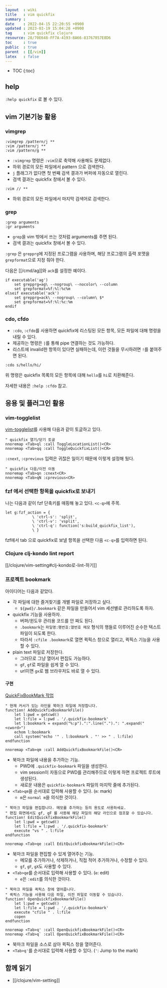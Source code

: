 ```yaml
---
layout  : wiki
title   : vim quickfix
summary : 
date    : 2022-04-15 22:20:55 +0900
updated : 2023-03-19 15:04:28 +0900
tag     : vim quickfix clojure
resource: 28/70E648-FF7A-4193-8A66-83767057E8D6
toc     : true
public  : true
parent  : [[/vim]]
latex   : false
---
```

* TOC
{:toc}

## help

`:help quickfix` 로 볼 수 있다.

## vim 기본기능 활용

### vimgrep

```
:vimgrep /pattern/j **
:vim /pattern/j **
:vim /pattern/g **
```

- `:vimgrep` 명령은 `:vim`으로 축약해 사용해도 문제없다.
- 하위 경로의 모든 파일에서 pattern 으로 검색한다.
- `j` 플래그가 없다면 첫 번째 검색 결과가 버퍼에 자동으로 열린다.
- 검색 결과는 quickfix 창에서 볼 수 있다.

```
:vim // **
```

- 하위 경로의 모든 파일에서 마지막 검색어로 검색한다.

### grep

```
:grep arguments
:gr arguments
```

- `grep`을 vim 밖에서 쓰는 것처럼 arguments를 주면 된다.
- 검색 결과는 quickfix 창에서 볼 수 있다.

`:grep` 은 `grepprg`에 지정된 프로그램을 사용하며, 해당 프로그램의 출력 포맷을 `grepformat`으로 지정 줘야 한다.

다음은 [[/cmd/ag]]와 `ack`를 설정한 예이다.

```viml
if executable('ag')
    set grepprg=ag\ --nogroup\ --nocolor\ --column
    set grepformat=%f:%l:%c%m
elseif executable('ack')
    set grepprg=ack\ --nogroup\ --column\ $*
    set grepformat=%f:%l:%c:%m
endif
```

### cdo, cfdo

- `:cdo`, `:cfdo`를 사용하면 quickfix에 리스팅된 모든 항목, 모든 파일에 대해 명령을 내릴 수 있다.
- 제공하는 명령은 `|`를 통해 pipe 연결하는 것도 가능하다.
- 리스트에 invalid한 항목이 있다면 실패하는데, 이런 것들을 무시하려면 `!`를 붙여주면 된다.

```
:cdo s/hello/hi/
```

위 명령은 quickfix 목록의 모든 항목에 대해 `hello`를 `hi`로 치환해준다.

자세한 내용은 `:help :cfdo` 참고.

## 응용 및 플러그인 활용

### vim-togglelist

[vim-togglelist]( https://github.com/milkypostman/vim-togglelist )를 사용해 다음과 같이 토글하고 있다.

```viml
" quickfix 열기/닫기 토글
nnoremap <Tab>ql :call ToggleLocationList()<CR>
nnoremap <Tab>qq :call ToggleQuickfixList()<CR>
```

`:cnext`, `:cprevious` 입력은 귀찮은 일이기 때문에 이렇게 설정해 뒀다.

```viml
" quickfix 다음/이전 이동
nnoremap <Tab>qn :cnext<CR>
nnoremap <Tab>qN :cprevious<CR>
```

### fzf 에서 선택한 항목을 quickfix로 보내기

나는 다음과 같이 fzf 단축키를 매핑해 놓고 있다. `<c-q>`에 주목.

```viml
let g:fzf_action = {
            \ 'ctrl-s': 'split',
            \ 'ctrl-v': 'vsplit',
            \ 'ctrl-q': function('s:build_quickfix_list'),
            \ }
```

fzf에서 tab 으로 quickfix로 보낼 항목을 선택한 다음 `<c-q>`를 입력하면 된다.

### Clojure clj-kondo lint report

[[/clojure/vim-setting#clj-kondo로-lint-하기]]

### 프로젝트 bookmark

아이디어는 다음과 같았다.

- 각 파일에 대한 즐겨찾기를 개별 파일로 저장하고 싶다.
    - `${pwd}/.bookmark` 같은 파일을 만들어서 vim 세션별로 관리하도록 하자.
- quickfix 기능을 사용하자.
    - 버퍼/윈도우 관리용 코드를 안 짜도 된다.
    - `.bookmark`는 `파일명:행번호:열번호 메모` 형식의 행들로 이루어진 순수한 텍스트 파일이 되도록 한다.
    - 따라서 `:cfile .bookmark`로 열면 퀵픽스 창으로 열리고, 퀵픽스 기능을 사용할 수 있다.
- plain text 파일로 저장한다.
    - 그러므로 그냥 열어서 편집도 가능하다.
    - `gF`, `gf`로 파일을 쉽게 열 수 있다.
    - url이면 `gx`로 웹 브라우저도 바로 열 수 있다.

#### 구현

[QuickFixBookMark 작업]( https://github.com/johngrib/dotfiles/commit/8c792ea4ea094019ffc59a08daf38d426d18657c )

```viml
" 현재 커서가 있는 라인을 북마크 파일에 저장합니다.
function! AddQuickfixBookmarkFile()
    let l:pwd = getcwd()
    let l:file = l:pwd . '/.quickfix-bookmark'
    let l:bookmark = expand("%:p").":".line(".").": ".expand("<cword>")
    echom l:bookmark
    call system("echo '" . l:bookmark . "' >> " . l:file)
endfunction

nnoremap <Tab>qm :call AddQuickfixBookmarkFile()<CR>
```

- 북마크 파일에 내용을 추가하는 기능.
    - PWD에 `.quickfix-bookmark` 파일을 생성한다.
    - vim session이 자동으로 PWD를 관리해주므로 이렇게 하면 프로젝트 루트에 생성된다.
    - 새로운 내용은 `quickfix-bookmark` 파일의 마지막 줄에 추가된다.
- `<Tab>qm`을 순서대로 입력해 사용할 수 있다. (`m`: mark)
    - `m`은 `normal m`을 의식한 것이다.

```viml
" 북마크 파일을 편집합니다. 메모를 추가하는 등의 용도로 사용하세요.
" 편집 화면에서도 gf, gF 를 사용해 해당 파일의 해당 라인으로 점프할 수 있습니다.
function! EditQuickfixBookmarkFile()
    let l:pwd = getcwd()
    let l:file = l:pwd . '/.quickfix-bookmark'
    execute "vs " . l:file
endfunction

nnoremap <Tab>qe :call EditQuickfixBookmarkFile()<CR>
```

- 북마크 파일을 편집할 수 있게 열어주는 기능.
    - 메모를 추가하거나, 삭제하거나, 직접 적어 추가하거나, 수정할 수 있다.
    - `gf`, `gF`, `gX`도 사용할 수 있다.
- `<Tab>qe`를 순서대로 입력해 사용할 수 있다. (`e`: edit)
    - `e`은 `:edit`를 의식한 것이다.

```viml
" 북마크 파일을 퀵픽스 창에 열어줍니다.
" 퀵픽스 기능을 사용해 다음 파일, 이전 파일로 이동할 수 있습니다.
function! OpenQuickfixBookmarkFile()
    let l:pwd = getcwd()
    let l:file = l:pwd . '/.quickfix-bookmark'
    execute "cfile " . l:file
    copen
endfunction

nnoremap <Tab>q' :call OpenQuickfixBookmarkFile()<CR>
nnoremap <Tab>q` :call OpenQuickfixBookmarkFile()<CR>
```

- 북마크 파일을 소스로 삼아 퀵픽스 창을 열어준다.
- `<Tab>q'`를 순서대로 입력해 사용할 수 있다. (`'`: Jump to the mark)

## 함께 읽기

- [[/clojure/vim-setting]]

